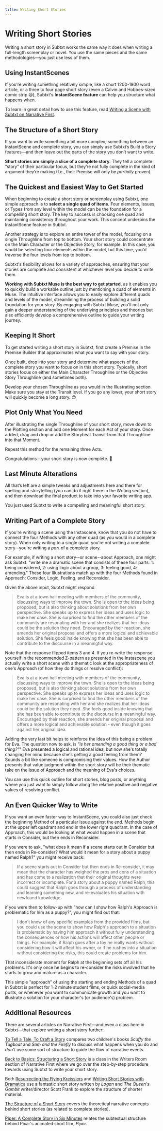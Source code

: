 ```yaml
---
title: Writing Short Stories
---
```


# Writing Short Stories

Writing a short story in Subtxt works the same way it does when writing a full-length screenplay or novel. You use the same pieces and the same methodologies—you just use less of them. 

## Using InstantScenes

If you’re writing something relatively simple, like a short 1200-1800 word article, or a three to four page short story (even a Calvin and Hobbes-sized comic strip 😃), Subtxt's **InstantScene feature** can help you structure what happens when. 

<CldImage url="linear-self-interest-illustrations" bucket="articles" class="w-2/3 mx-auto"></CldImage>

To learn in great detail how to use this feature, read [Writing a Scene with Subtxt on Narrative First](https://narrativefirst.com/articles/writing-a-scene-with-subtext). 

## The Structure of a Short Story

If you want to write something a bit more complex, something between an InstantScene and complete story, you can simply use Subtxt’s Build a Story features—and then leave out the parts of the story you don’t want to write. 

**Short stories are simply a slice of a complete story.** They tell a complete “story” of their particular focus, but they’re not fully complete in the kind of argument they’re making (I.e., their Premise will only be *partially* proven). 

## The Quickest and Easiest Way to Get Started

When beginning to create a short story or screenplay using Subtxt, one simple approach is to **select a single quad of items.** Four elements, Issues, or Types from any level within the model can be the foundation for a compelling short story. The key to success is choosing one quad and maintaining consistency throughout your work. This concept underpins the InstantScene feature in Subtxt.

Another strategy is to explore an entire tower of the model, focusing on a single Throughline from top to bottom. Your short story could concentrate on the Main Character or the Objective Story, for example. In this case, you would be selecting four elements within the model, but this time, you'd traverse the four levels from top to bottom.

Subtxt's flexibility allows for a variety of approaches, ensuring that your stories are complete and consistent at whichever level you decide to write them.

**Working with Subtxt Muse is the best way to get started**, as it enables you to quickly build a workable outline just by mentioning a quad of elements in Muse. The intuitive interface allows you to easily explore different quads and levels of the model, streamlining the process of building a solid foundation for your story. By engaging with Subtxt Muse, you'll not only gain a deeper understanding of the underlying principles and theories but also efficiently develop a comprehensive outline to guide your writing journey.

<CldImage url="felix-and-daisy-short-story-01" bucket="documentation"></CldImage>

<CldImage url="felix-and-daisy-short-story-02" bucket="documentation"></CldImage>

## Keeping It Short

To get started writing a short story in Subtxt, first create a Premise in the Premise Builder that approximates what you want to say with your story. 

Once built, drop into your story and determine what aspects of the complete story you want to focus on in this short story. Typically, short stories focus on either the Main Character Throughline or the Objective Story Throughline (and sometimes both).

Develop your chosen Throughline as you would in the Illustrating section. Make sure you stay at the Transit level. If you go any lower, your short story will quickly become a long story. 😊

## Plot Only What You Need

After illustrating the single Throughline of your short story, move down to the Plotting section and add one Moment for each Act of your story. Once added, drag and drop or add the Storybeat Transit from that Throughline into that Moment.

Repeat this method for the remaining three Acts.

Congratulations - your short story is now complete. 🎉

## Last Minute Alterations

All that’s left are a simple tweaks and adjustments here and there for spelling and storytelling (you can do it right there in the Writing section), and then download the final product to take into your favorite writing app. 

You just used Subtxt to write a compelling and meaningful short story. 

## Writing Part of a Complete Story

If you're writing a scene using the Instascene, know that you do not have to connect the four Methods with any other quad (as you would in a complete story). When only writing to a single quad, you're not writing a complete story--you're writing a _part_ of a complete story.

For example, if writing a short story--or scene--about Approach, one might ask Subtxt: "write me a dramatic scene that consists of these four parts: 1: being considered, 2: using logic about a group, 3: feeling good, 4: amending." These four Illustrations match up with the four Methods found in Approach: Consider, Logic, Feeling, and Reconsider.

Given the above input, Subtxt might respond:

> Eva is at a town hall meeting with members of the community, discussing ways to improve the town. She is open to the ideas being proposed, but is also thinking about solutions from her own perspective. She speaks up to express her ideas and uses logic to make her case. She is surprised to find the other members of the community are resonating with her and she realizes that her ideas could be the solution they need. Encouraged by their reaction, she amends her original proposal and offers a more logical and achievable solution. She feels good inside knowing that she has been able to contribute to the discourse in a meaningful way.

Note that the response flipped items 3 and 4. If you re-write the response yourself in the recommended Z-pattern as presented in the Instascene you actually write a short scene with a thematic look at the appropriateness of one's Approach (of how they do things or resolve conflict):

> Eva is at a town hall meeting with members of the community, discussing ways to improve the town. She is open to the ideas being proposed, but is also thinking about solutions from her own perspective. She speaks up to express her ideas and uses logic to make her case. She is surprised to find the other members of the community are resonating with her and she realizes that her ideas could be the solution they need. She feels good inside knowing that she has been able to contribute to the discourse in a meaningful way. Encouraged by their reaction, she amends her original proposal and offers a more logical and achievable solution - even though it goes against her original idea.
 
Adding the very last bit helps to reinforce the idea of this being a problem for Eva. The question now to ask, is _"is her amending a good thing or a bad thing?"_" Eva presented a logical and rational idea, but now she's totally changing her mind because she's getting a good feeling from them? Sounds a bit like someone is compromising their values. How the Author presents that value judgment within the short story will be their thematic take on the Issue of Approach and the meaning of Eva's choices. 

You can use this quick outline for short stories, blog posts, or anything where you just want to simply follow along the relative positive and negative values of resolving conflict.

## An Even Quicker Way to Write

If you want an even faster way to InstantScene, you could also just check the beginning Method of a particular Issue against the end. Methods begin at the upper left quadrant and end in the lower right quadrant. In the case of Approach, this would be looking at what would happen in a scene that starts in Consider, but then ends in Reconsider. 

If you were to ask, "what does it mean if a scene starts out in Consider but then ends in Re-consider? What would it mean for a story about a puppy named Ralph?" you might receive back:

> If a scene starts out in Consider but then ends in Re-consider, it may mean that the character has weighed the pros and cons of a situation and has come to a realization that their original thoughts were incorrect or incomplete. For a story about a puppy named Ralph, this could suggest that Ralph goes through a process of understanding and learning something new, and re-evaluates his situation with newfound knowledge.

if you were then to follow-up with "how can I show how Ralph's Approach is problematic for him as a puppy?", you might find out that:

> I don't know of any specific examples from the provided films, but you could use the scene to show how Ralph's approach to a situation is problematic by having him approach it without fully understanding the consequences or how his actions will affect other people or things. For example, if Ralph goes after a toy he really wants without considering how it will affect his owner, or if he rushes into a situation without considering the risks, this could create problems for him.

That inconsiderate moment for Ralph at the beginning sets off all his problems. It's only once he begins to re-consider the risks involved that he starts to grow and mature as a character.

This simple "approach" of using the starting and ending Methods of a quad in Subtxt is perfect for 1-2 minute student films, or quick social-media posts, or whenever you want to communicate growth and you want to illustrate a solution for your character's (or audience's) problem.

## Additional Resources

There are several articles on Narrative First—and even a class here in Subtxt—that explore writing a short story further:

[To Tell a Tale, To Craft a Story](https://narrativefirst.com/articles/to-tell-a-tale-to-craft-a-story/) compares two children's books _Scuffy the Tugboat_ and _Sam and the Firefly_ to discuss what happens when you do and _don't_ use some sort of structure to guide the flow of narrative events.

[Back to Basics: Structuring a Short Story](https://narrativefirst.com/recordings) is a class in the Writers Room section of Narrative First where we go over the step-by-step procedure towards using Subtxt to write your short story.

Both [Resurrecting the Flying Kreisslers](https://narrativefirst.com/blog/resurrecting-the-flying-kreisslers/) and [Writing Short Stories with Dramatica](https://narrativefirst.com/articles/writing-short-stories-with-dramatica/) use a fantastic short story written by _Logan_ and _The Queen's Gambit_ writer/director Scott Frank to explore the structure of shorter material.

[The Structure of a Short Story](https://narrativefirst.com/articles/the-structure-of-a-short-story/ ) covers the theoretical narrative concepts behind short stories (as related to complete stories).
 
[Piper: A Complete Story in Six Minutes](https://narrativefirst.com/blog/piper-a-complete-story-in-six-minutes/) relates the subtextual structure behind Pixar's animated short film, _Piper_. 